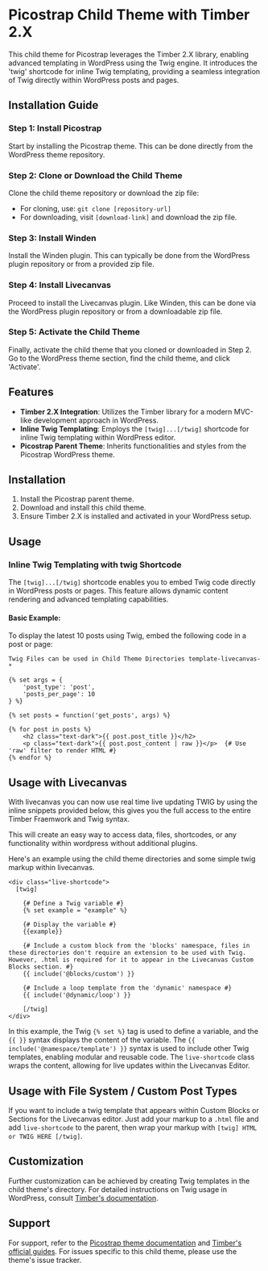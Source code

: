 # Picostrap Child Theme with Timber 2.X

This child theme for Picostrap leverages the Timber 2.X library, enabling advanced templating in WordPress using the Twig engine. It introduces the 'twig' shortcode for inline Twig templating, providing a seamless integration of Twig directly within WordPress posts and pages.

## Installation Guide

### Step 1: Install Picostrap

Start by installing the Picostrap theme. This can be done directly from the WordPress theme repository.

### Step 2: Clone or Download the Child Theme

Clone the child theme repository or download the zip file:

- For cloning, use: `git clone [repository-url]`
- For downloading, visit `[download-link]` and download the zip file.

### Step 3: Install Winden

Install the Winden plugin. This can typically be done from the WordPress plugin repository or from a provided zip file.

### Step 4: Install Livecanvas

Proceed to install the Livecanvas plugin. Like Winden, this can be done via the WordPress plugin repository or from a downloadable zip file.

### Step 5: Activate the Child Theme

Finally, activate the child theme that you cloned or downloaded in Step 2. Go to the WordPress theme section, find the child theme, and click 'Activate'.

## Features

- **Timber 2.X Integration**: Utilizes the Timber library for a modern MVC-like development approach in WordPress.
- **Inline Twig Templating**: Employs the `[twig]...[/twig]` shortcode for inline Twig templating within WordPress editor.
- **Picostrap Parent Theme**: Inherits functionalities and styles from the Picostrap WordPress theme.

## Installation

1. Install the Picostrap parent theme.
2. Download and install this child theme.
3. Ensure Timber 2.X is installed and activated in your WordPress setup.

## Usage

### Inline Twig Templating with twig Shortcode

The `[twig]...[/twig]` shortcode enables you to embed Twig code directly in WordPress posts or pages. This feature allows dynamic content rendering and advanced templating capabilities.

#### Basic Example:

To display the latest 10 posts using Twig, embed the following code in a post or page:

`Twig Files can be used in Child Theme Directories template-livecanvas-*`

```twig
{% set args = {
    'post_type': 'post',
    'posts_per_page': 10
} %}

{% set posts = function('get_posts', args) %}

{% for post in posts %}
    <h2 class="text-dark">{{ post.post_title }}</h2>
    <p class="text-dark">{{ post.post_content | raw }}</p>  {# Use 'raw' filter to render HTML #}
{% endfor %}
```

## Usage with Livecanvas

With livecanvas you can now use real time live updating TWIG by using the inline snippets provided below, this gives you the full access to the entire Timber Fraemwork and Twig syntax.

This will create an easy way to access data, files, shortcodes, or any functionality within wordpress without additional plugins.

Here's an example using the child theme directories and some simple twig markup within livecanvas.

```twig
<div class="live-shortcode">
  [twig]

    {# Define a Twig variable #}
    {% set example = "example" %}

    {# Display the variable #}
    {{example}}

    {# Include a custom block from the 'blocks' namespace, files in these directories don't require an extension to be used with Twig. However, .html is required for it to appear in the Livecanvas Custom Blocks section. #}
    {{ include('@blocks/custom') }}

    {# Include a loop template from the 'dynamic' namespace #}
    {{ include('@dynamic/loop') }}

    [/twig]
</div>
```

In this example, the Twig `{% set %}` tag is used to define a variable, and the `{{ }}` syntax displays the content of the variable. The `{{ include('@namespace/template') }}` syntax is used to include other Twig templates, enabling modular and reusable code. The `live-shortcode` class wraps the content, allowing for live updates within the Livecanvas Editor.

## Usage with File System / Custom Post Types

If you want to include a twig template that appears within Custom Blocks or Sections for the Livecanvas editor. Just add your markup to a `.html` file and add `live-shortcode` to the parent, then wrap your markup with `[twig] HTML or TWIG HERE [/twig]`.

## Customization

Further customization can be achieved by creating Twig templates in the child theme's directory. For detailed instructions on Twig usage in WordPress, consult [Timber's documentation](https://timber.github.io/docs/).

## Support

For support, refer to the [Picostrap theme documentation](#PicostrapDocumentationLink) and [Timber's official guides](https://timber.github.io/docs/). For issues specific to this child theme, please use the theme's issue tracker.

